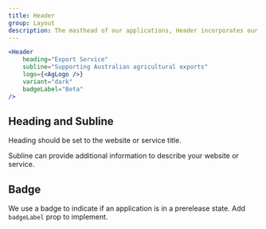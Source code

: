 ```yaml
---
title: Header
group: Layout
description: The masthead of our applications, Header incorporates our AWE brand, and provides a user context on where they are.
---
```


```jsx live
<Header
	heading="Export Service"
	subline="Supporting Australian agricultural exports"
	logo={<AgLogo />}
	variant="dark"
	badgeLabel="Beta"
/>
```

## Heading and Subline

Heading should be set to the website or service title.

Subline can provide additional information to describe your website or service.

## Badge

We use a badge to indicate if an application is in a prerelease state. Add `badgeLabel` prop to implement.
